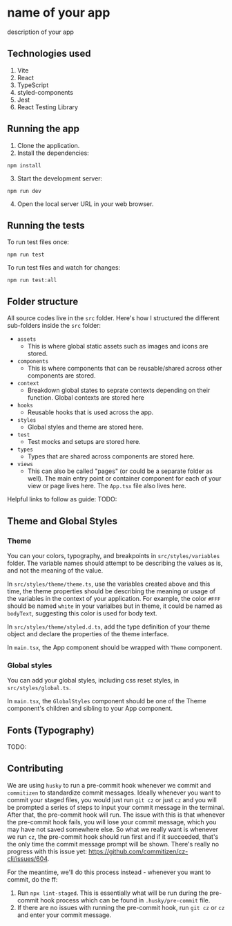 # name of your app

description of your app

## Technologies used

1. Vite
2. React
3. TypeScript
4. styled-components
5. Jest
6. React Testing Library

## Running the app

1. Clone the application.
2. Install the dependencies:

```
npm install
```

3. Start the development server:

```
npm run dev
```

4. Open the local server URL in your web browser.

## Running the tests

To run test files once:

```
npm run test
```

To run test files and watch for changes:

```
npm run test:all
```

## Folder structure

All source codes live in the `src` folder. Here's how I structured the different sub-folders inside the `src` folder:

- `assets`
  - This is where global static assets such as images and icons are stored.
- `components`
  - This is where components that can be reusable/shared across other components are stored.
- `context`
  - Breakdown global states to seprate contexts depending on their function. Global contexts are stored here
- `hooks`
  - Reusable hooks that is used across the app.
- `styles`
  - Global styles and theme are stored here.
- `test`
  - Test mocks and setups are stored here.
- `types`
  - Types that are shared across components are stored here.
- `views`
  - This can also be called "pages" (or could be a separate folder as well). The main entry point or container component for each of your view or page lives here. The `App.tsx` file also lives here.

Helpful links to follow as guide: TODO:

## Theme and Global Styles

### Theme

You can your colors, typography, and breakpoints in `src/styles/variables` folder. The variable names should attempt to be describing the values as is, and not the meaning of the value.

In `src/styles/theme/theme.ts`, use the variables created above and this time, the theme properties should be describing the meaning or usage of the variables in the context of your application. For example, the color `#FFF` should be named `white` in your varialbes but in theme, it could be named as `bodyText`, suggesting this color is used for body text.

In `src/styles/theme/styled.d.ts`, add the type definition of your theme object and declare the properties of the theme interface.

In `main.tsx`, the App component should be wrapped with `Theme` component.

### Global styles

You can add your global styles, including css reset styles, in `src/styles/global.ts`.

In `main.tsx`, the `GlobalStyles` component should be one of the Theme component's children and sibling to your App component.

## Fonts (Typography)

TODO:

## Contributing

We are using `husky` to run a pre-commit hook whenever we commit and `commitizen` to standardize commit messages. Ideally whenever you want to commit your staged files, you would just run `git cz` or just `cz` and you will be prompted a series of steps to input your commit message in the terminal. After that, the pre-commit hook will run. The issue with this is that whenever the pre-commit hook fails, you will lose your commit message, which you may have not saved somewhere else. So what we really want is whenever we run `cz`, the pre-commit hook should run first and if it succeeded, that's the only time the commit message prompt will be shown. There's really no progress with this issue yet: https://github.com/commitizen/cz-cli/issues/604.

For the meantime, we'll do this process instead - whenever you want to commit, do the ff:

1. Run `npx lint-staged`. This is essentially what will be run during the pre-commit hook process which can be found in `.husky/pre-commit` file.
2. If there are no issues with running the pre-commit hook, run `git cz` or `cz` and enter your commit message.
